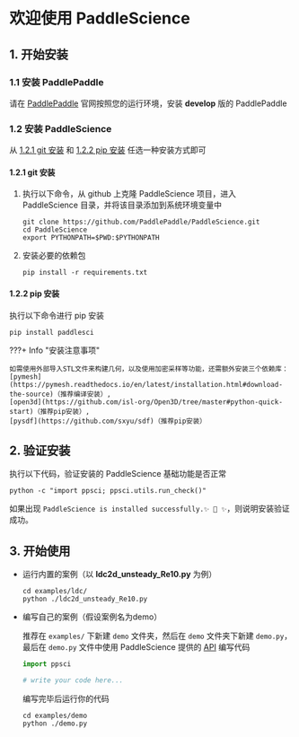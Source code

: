 # 欢迎使用 PaddleScience

## 1. 开始安装

### 1.1 安装 PaddlePaddle

请在 [PaddlePaddle](https://www.paddlepaddle.org.cn/install/quick?docurl=/documentation/docs/zh/develop/install/pip/linux-pip.html) 官网按照您的运行环境，安装 **develop** 版的 PaddlePaddle

### 1.2 安装 PaddleScience

从 [1.2.1 git 安装](#121-git) 和 [1.2.2 pip 安装](#122-pip) 任选一种安装方式即可

#### 1.2.1 git 安装

1. 执行以下命令，从 github 上克隆 PaddleScience 项目，进入 PaddleScience 目录，并将该目录添加到系统环境变量中

    ``` shell
    git clone https://github.com/PaddlePaddle/PaddleScience.git
    cd PaddleScience
    export PYTHONPATH=$PWD:$PYTHONPATH
    ```

2. 安装必要的依赖包

    ``` shell
    pip install -r requirements.txt
    ```

#### 1.2.2 pip 安装

执行以下命令进行 pip 安装

``` shell
pip install paddlesci
```

???+ Info "安装注意事项"

    如需使用外部导入STL文件来构建几何，以及使用加密采样等功能，还需额外安装三个依赖库：
    [pymesh](https://pymesh.readthedocs.io/en/latest/installation.html#download-the-source)（推荐编译安装）,
    [open3d](https://github.com/isl-org/Open3D/tree/master#python-quick-start)（推荐pip安装）,
    [pysdf](https://github.com/sxyu/sdf)（推荐pip安装）

## 2. 验证安装

执行以下代码，验证安装的 PaddleScience 基础功能是否正常

``` shell
python -c "import ppsci; ppsci.utils.run_check()"
```

如果出现 `PaddleScience is installed successfully.✨ 🍰 ✨`，则说明安装验证成功。

## 3. 开始使用

- 运行内置的案例（以 **ldc2d_unsteady_Re10.py** 为例）

    ``` shell
    cd examples/ldc/
    python ./ldc2d_unsteady_Re10.py
    ```

- 编写自己的案例（假设案例名为demo）

    推荐在 `examples/` 下新建 `demo` 文件夹，然后在 `demo` 文件夹下新建 `demo.py`，最后在 `demo.py` 文件中使用 PaddleScience 提供的 [API](./api/arch.md) 编写代码

    ``` py linenums="1" title="examples/demo/demo.py"
    import ppsci

    # write your code here...
    ```

    编写完毕后运行你的代码

    ``` shell
    cd examples/demo
    python ./demo.py
    ```
